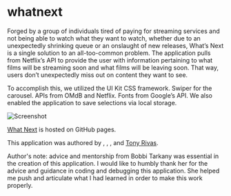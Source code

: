 # whatnext

Forged by a group of individuals tired of paying for streaming services and not being able to watch what they want to watch, whether due to an unexpectedly shrinking queue or an onslaught of new releases, What’s Next is a single solution to an all-too-common problem. The application pulls from Netflix’s API to provide the user with information pertaining to what films will be streaming soon and what films will be leaving soon. That way, users don’t unexpectedly miss out on content they want to see.

To accomplish this, we utilized the UI Kit CSS framework. Swiper for the carousel. APIs from OMdB and Netflix. Fonts from Google’s API. We also enabled the application to save selections via local storage.

![Screenshot](Assets/whatnext_ss.png)

[What Next](https://github.com/nikolaslenning/WhatsNext) is hosted on GitHub pages.

This application was authored by [](), [](), [](), and [Tony Rivas](https://cynesthete.github.io).

Author's note: advice and mentorship from Bobbi Tarkany was essential in the creation of this application. I would like to humbly thank her for the advice and guidance in coding and debugging this application. She helped me push and articulate what I had learned in order to make this work properly.